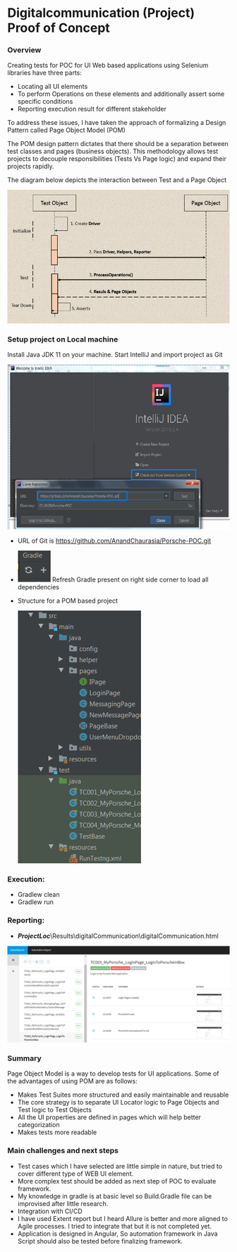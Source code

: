 # Digitalcommunication (Project) Proof of Concept 

### Overview

Creating tests for POC for UI Web based applications using Selenium libraries have three parts:



* Locating all UI elements
* To perform Operations on these elements and additionally assert some specific conditions
* Reporting execution result for different stakeholder

To address these issues, I have taken the approach of formalizing a Design Pattern called Page Object Model (POM)

The POM design pattern dictates that there should be a separation between test classes and pages (business objects). This methodology allows test projects to decouple responsibilities (Tests Vs Page logic) and expand their projects rapidly.


The diagram below depicts the interaction between Test and a Page Object

<img src="Img/ArchitectureDiagram.jpg">

### Setup project on Local machine
Install Java JDK 11 on your machine. Start IntelliJ and import project as Git 

  <img src="Img/SetUpDiagram.jpg">

*	URL of Git is https://github.com/AnandChaurasia/Porsche-POC.git

*	<img src="Img/RefreshButton.jpg"> Refresh Gradle present on right side corner to load all dependencies

* Structure for a POM based project 

  <img src="Img/ProjectStructureDiagram.jpg">

### Execution: 
-	Gradlew clean
-	Gradlew run

### Reporting: 
-	**_ProjectLoc_**\Results\digitalCommunication\digitalCommunication.html

  <img src="Img\ReportingImage.jpg">

### Summary
Page Object Model is a way to develop tests for UI applications. Some of the advantages of using POM are as follows:

* Makes Test Suites more structured and easily maintainable and reusable
* The core strategy is to separate UI Locator logic to Page Objects and Test logic to Test Objects
* All the UI properties are defined in pages which will help better categorization
* Makes tests more readable

### Main challenges and next steps 
* Test cases which I have selected are little simple in nature, but tried to cover different type of WEB UI element.
* More complex test should be added as next step of POC to evaluate framework.
* My knowledge in gradle is at basic level so Build.Gradle file can be improvised after little research.
* Integration with CI/CD 
* I have used Extent report but I heard Allure is better and more aligned to Agile processes. I tried to integrate that but it is not completed yet.
* Application is designed in Angular, So automation framework in Java Script should also be tested before finalizing framework.


